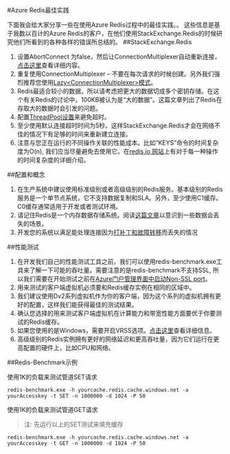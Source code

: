 #Azure Redis最佳实践

下面我会给大家分享一些在使用Azure Redis过程中的最佳实践。。 这些信息是基于我数以百计的Azure Redis的客户，在他们使用StackExchange.Redis的时候研究他们所看到的各种各样的错误所总结的。
##StackExchange.Redis

1.	设置AbortConnect 为false，然后让ConnectionMultiplexer自动重新连接， [点击这里](https://gist.github.com/JonCole/36ba6f60c274e89014dd#file-se-redis-setabortconnecttofalse-md)查看详细内容。
2.	重复使用ConnectionMultiplexer – 不要在每次请求的时候创建。另外我们强烈推荐您使用[Lazy&lt;ConnectionMultiplexer&gt;模式](https://www.azure.cn/documentation/articles/cache-dotnet-how-to-use-azure-redis-cache/#connect-to-the-cache)。 
3.	Redis最适合较小的数据，所以请考虑把更大的数据切成多个密钥存储。在这个有关Redis的讨论中，100KB被认为是“大的数据”。这篇文章列出了Redis在存取大的数据时会引发的问题。
4.	配置[ThreadPool设置](https://gist.github.com/JonCole/e65411214030f0d823cb)来避免超时。
5.	至少使用默认连接超时时间为5秒。这样StackExchange.Redis才会在网络不佳的情况下有足够的时间来重新建立连接。
6.	注意与您正在运行的不同操作关联的性能成本。比如“KEYS”命令的时间复杂度为O(n), 我们应当尽量避免去使用它。在[redis.io 网站](http://redis.io/commands/)上有对于每一种操作的时间复杂度的详细介绍。

##配置和概念

1.	在生产系统中建议使用标准级别或者高级级别的Redis服务。基本级别的Redis服务是一个单节点系统，它不支持数据复制和SLA。另外，至少使用C1缓存。 C0缓存通常适用于开发或者测试环境。
2.	请记住Redis是一个内存数据存储系统。阅读[这篇文章](https://gist.github.com/JonCole/b6354d92a2d51c141490f10142884ea4#file-whathappenedtomydatainredis-md)以意识到一些数据会丢失的场景。
3.	开发您的系统以满足能处理连接因为[打补丁和故障转移](https://gist.github.com/JonCole/317fe03805d5802e31cfa37e646e419d#file-azureredis-patchingexplained-md)而丢失的情况

##性能测试

1.	在开发我们自己的性能测试工具之前，我们可以使用redis-benchmark.exe工具来了解一下可能的吞吐量。需要注意的是redis-benchmark不支持SSL, 所以我们需要在开始测试之前在[Azure门户管理界面中启动Non-SSL port](https://azure.microsoft.com/en-us/documentation/articles/cache-configure/#access-ports)。
2.	用来测试的客户端虚拟机必须要和Redis缓存实例在相同的区域中。
3.	我们建议使用Dv2系列虚拟机作为你的客户端，因为这个系列的虚拟机拥有更好的配置，这样我们能获得最佳的测试结果。
4.	确认您选择的用来测试客户端虚拟机在计算能力和带宽性能方面要优于你要测试的Redis缓存。
5.	如果您使用的是Windows，需要开启VRSS选项。[点击这里](https://technet.microsoft.com/zh-cn/library/dn383582%28v=ws.11%29.aspx)查看详细信息。
6.	高级级别的Redis实例拥有更好的网络延迟和更高吞吐量，因为它们运行在更高配置的硬件上，比如CPU和网络。

##Redis-Benchmark示例

使用1K的负载来测试管道SET请求

    redis-benchmark.exe -h yourcache.redis.cache.windows.net -a yourAccesskey -t SET -n 1000000 -d 1024 -P 50
    
使用1K的负载来测试管道GET请求
>注: 先运行以上的SET测试来填充缓存

    redis-benchmark.exe -h yourcache.redis.cache.windows.net -a yourAccesskey -t GET -n 1000000 -d 1024 -P 50
